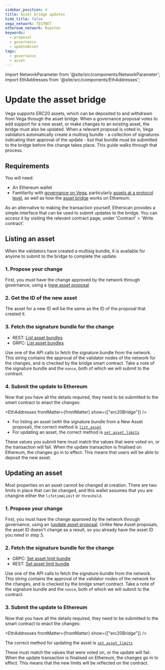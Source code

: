 ```yaml
---
sidebar_position: 4
title: Asset bridge updates
hide_title: false
vega_network: TESTNET
ethereum_network: Ropsten
keywords:
  - proposal
  - governance
  - updateAsset
tags:
  - governance
  - asset
---
```


import NetworkParameter from '@site/src/components/NetworkParameter';
import EthAddresses from '@site/src/components/EthAddresses';

# Update the asset bridge

Vega supports ERC20 assets, which can be deposited to and withdrawn from Vega through the asset bridge. When a governance proposal votes to add support for a new asset, or make changes to an existing asset, the bridge must also be updated. When a relevant proposal is voted in, Vega validators automatically create a multisig bundle - a collection of signatures indicating their approval of the update - but that bundle must be submitted to the bridge before the change takes place. This guide walks through that process.

## Requirements

You will need:

- An Ethereum wallet
- Familiarity with [governance on Vega](../../concepts/vega-protocol.md#governance), particularly [assets at a protocol level](../../concepts/vega-protocol#assettoken-management), as well as how the [asset bridge](../../concepts/vega-protocol#assettoken-management) works on Ethereum.

As an alternative to making the transaction yourself, Etherscan provides a simple interface that can be used to submit updates to the bridge. You can access it by visiting the relevant contract page, under 'Contract' > 'Write contract'.

## Listing an asset
When the validators have created a multisig bundle, it is available for anyone to submit to the bridge to complete the update. 

### 1. Propose your change
First, you must have the change approved by the network through governance, using a ([new asset proposal](./new-asset-proposal.md)

### 2. Get the ID of the new asset
The asset for a new ID will be the same as the ID of the proposal that created it.

### 3. Fetch the signature bundle for the change
* REST: [List asset bundles](../../api/rest/data-v2/trading-data-service-get-erc-20-list-asset-bundle)
* GRPC: [List asset bundles](../../grpc/data-node/api/v2/trading_data.proto#geterc20listassetbundlerequest)

Use one of the API calls to fetch the signature bundle from the network. This string contains the approval of the validator nodes of the network for the changes, and is checked by the bridge smart contract. Take a note of the signature bundle and the `nonce`, both of which we will submit to the contract.

### 4. Submit the update to Ethereum

Now that you have all the details required, they need to be submitted to the smart contract to enact the changes:

<EthAddresses frontMatter={frontMatter} show={["erc20Bridge"]} />

* For listing an asset (with the signature bundle from a New Asset proposal), the correct method is [`list_asset`](../../api/bridge/contracts/ERC20_Bridge_Logic#list_asset)
* For updating an asset, the correct method is  [`set_asset_limits`](../../api/bridge/contracts/ERC20_Bridge_Logic#set_asset_limits)

These values you submit here must match the values that were voted on, or the transaction will fail. When the update transaction is finalised on Ethereum, the changes go in to effect. This means that users will be able to deposit the new asset.

## Updating an asset

Most properties on an asset cannot be changed at creation. There are two limits in place that can be changed, and this wallet assumes that you are changine either the `lifetimeLimit` or `threshold`.

### 1. Propose your change
First, you must have the change approved by the network through governance, using an ([update asset proposal](./update-asset-proposal.md). Unlike New Asset proposals, the asset ID doesn't change as a result, so you already have the asset ID you need in step 3.

### 2. Fetch the signature bundle for the change
* GRPC: [Set asset limit bundle](../..//grpc/data-node/api/v2/trading_data.proto#geterc20setassetlimitsbundlerequest)
* REST: [Set asset limit bundle](../../api/rest/data-v2/trading-data-service-get-erc-20-set-asset-limits-bundle)

Use one of the API calls to fetch the signature bundle from the network. This string contains the approval of the validator nodes of the network for the changes, and is checked by the bridge smart contract. Take a note of the signature bundle and the `nonce`, both of which we will submit to the contract.

### 3. Submit the update to Ethereum

Now that you have all the details required, they need to be submitted to the smart contract to enact the changes:

<EthAddresses frontMatter={frontMatter} show={["erc20Bridge"]} />

The correct method for updating the asset is  [`set_asset_limits`](../../api/bridge/contracts/ERC20_Bridge_Logic#set_asset_limits)

These must match the values that were voted on, or the update will fail. When the update transaction is finalised on Ethereum, the changes go in to effect. This means that the new limits will be reflected on the contract.